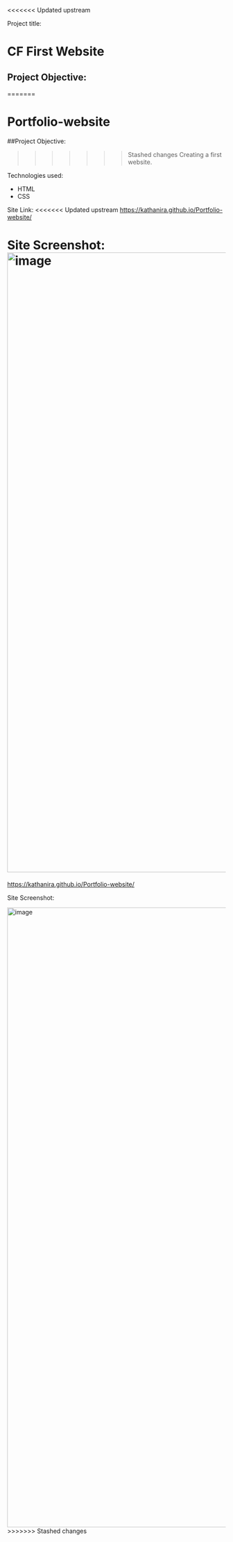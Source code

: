 <<<<<<< Updated upstream

Project title: 
# CF First Website

## Project Objective: 
=======
# Portfolio-website
 
##Project Objective: 
>>>>>>> Stashed changes
Creating a first website.

Technologies used: 
- HTML
- CSS

Site Link:
<<<<<<< Updated upstream
https://kathanira.github.io/Portfolio-website/

Site Screenshot:
<img width="1427" alt="image" src="https://user-images.githubusercontent.com/112494140/191330355-0ed7c383-aa19-47a0-8466-f619c423b965.png">
=======

https://kathanira.github.io/Portfolio-website/

Site Screenshot:

<img width="1427" alt="image" src="https://user-images.githubusercontent.com/112494140/191330355-0ed7c383-aa19-47a0-8466-f619c423b965.png">
>>>>>>> Stashed changes
